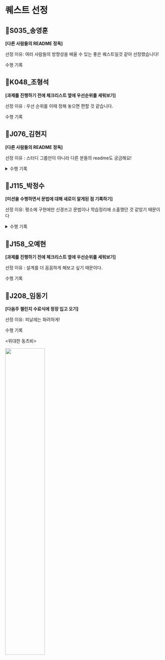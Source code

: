 # 퀘스트 선정

## 📍S035_송영훈

**[다른 사람들의 README 정독]**

선정 이유: 여러 사람들의 방향성을 배울 수 있는 좋은 퀘스트일것 같아 선정했습니다!

수행 기록

## 📍K048_조형석

**[과제를 진행하기 전에 체크리스트 옆에 우선순위를 세워보기]**

선정 이유 : 우선 순위를 이때 정해 놓으면 편할 것 같습니다.

수행 기록

## 📍J076_김현지

**[다른 사람들의 README 정독]**

선정 이유 : 스터디 그룹만이 아니라 다른 분들의 readme도 궁금해요!

<details>
  <summary>수행 기록</summary>
  
    8/7(수)
    J001 님의 readme를 살펴봤습니다!

     저는 항상 체크 포인트와 설계 정도만 작성하고 구현하면서 학습 메모를 추가하는 정도로 readme를 작성해서, 
    다른 분들이 코드를 분석하기에 크게 도움이 되지 않을 것 같다는 생각 때문에 어떻게 개선할 수 있을지 고민
    이 있었습니다.
     이번에 J001님 코드를 읽어보았는데 기능 별 요구사항을 따로 정리하면 구현할 때도 참고하기 편하고 다른 캠
    퍼분들도 읽기 좋을 것 같아서 많이 참고가 된 것 같습니다!

---

    8/9(금)
    J106 님의 readme를 살펴봤습니다!

    항상 다른 분들이 결과를 보기 편하게 스크린샷으로 찍어서 남겼었는데, gif로 결과 입력 과정까지 함께 유동적
    으로 확인이 가능하도록 하신 것을 보고 보기 편한 readme는 그만큼 더 많은 노력이 들어가야 한다는 것을 알았
    습니다. 
    확실히 스크린샷 여러 장보단 훨씬 보기 간편하고 좋은 것 같아서, 만약 다음에 또 이렇게 readme를 쓸 일이 있
    다면 애용할 것 같습니다!
    
  
</details>

## 📍J115_박정수

**[미션을 수행하면서 문법에 대해 새로이 알게된 점 기록하기]**

선정 이유: 평소에 구현에만 신경쓰고 문법이나 학습정리에 소홀했던 것 같았기 때문이다

<details>
  <summary>수행 기록</summary>
[JSON.stringify](https://boatneck-apple-c31.notion.site/JSON-stringify-e40f3a592c7841d0a366696acdfd1ffb?pvs=4)
  
기존에 많이 쓰던 함수였지만, 사실 객체를 JSON 문자열로 변환하는 메서드 그 이상 그 이하도 아니였던것 같다.
  
근데 이번 미션을 통해 두번째 인자와 세번째 인자에 대해서 추가 공부하게 되었고, 이를 정리하였다.
</details>

## 📍J158_오예현

**[과제를 진행하기 전에 체크리스트 옆에 우선순위를 세워보기]**

선정 이유 : 설계를 더 꼼꼼하게 해보고 싶기 때문이다.

수행 기록

## 📍J208_임동기

**[다음주 챌린지 수료식에 정장 입고 오기]**

선정 이유: 피날레는 화려하게!

수행 기록

<위대한 동츠비>

<image src="https://github.com/user-attachments/assets/e36aeac7-d5be-4190-9d40-e5f80d3d1a6f" width="50%"/>



